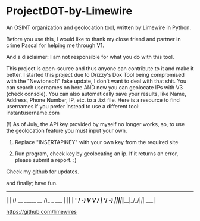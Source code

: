 # ProjectDOT-by-Limewire
An OSINT organization and geolocation tool, written by Limewire in Python.
 
Before you use this, I would like to thank my close friend and partner in crime Pascal for helping me through V1.

And a disclaimer: I am not responsible for what you do with this tool. 

This project is open-source and thus anyone can contribute to it and make it better.
I started this project due to Drizzy's Dox Tool being compromised with the "Newtonsoft" fake update, I don't want to deal with that shit.
You can search usernames on here AND now you can geolocate IPs with V3 (check console). You can also automatically save your results, like Name, Address, Phone Number, IP, etc. to a .txt file.
Here is a resource to find usernames if you prefer instead to use a different tool: instantusername.com

(!) As of July, the API key provided by myself no longer works, so, to use the geolocation feature you must input your own. 

1. Replace "INSERTAPIKEY" with your own key from the required site

2. Run program, check key by geolocating an ip. If it returns an error, please submit a report. :)

Check my github for updates.

and finally; have fun.
  _    _                  _         
 | |  (_)_ __  _____ __ _(_)_ _ ___ 
 | |__| | '  \/ -_) V  V / | '_/ -_)
 |____|_|_|_|_\___|\_/\_/|_|_| \___|
                                    
 https://github.com/limewires
